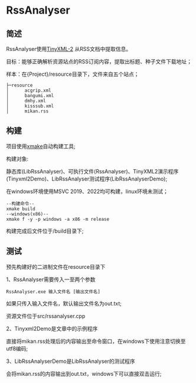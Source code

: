 # RssAnalyser

## 简述

RssAnalyser使用[TinyXML-2](https://github.com/leethomason/tinyxml2) 从RSS文档中提取信息。

目标：能够正确解析资源站点的RSS订阅内容，提取出标题、种子文件下载地址；

样本：在{Project}/resource目录下，文件来自五个站点；

```
├─resource
│      acgrip.xml
│      bangumi.xml
│      dmhy.xml
│      kisssub.xml
│      mikan.rss
```

## 构建

项目使用[xmake](https://xmake.io/#/zh-cn/)自动构建工具;

构建对象:

静态库(LibRssAnalyser)、可执行文件(RssAnalyser)、TinyXML2演示程序(Tinyxml2Demo)、LibRssAnalyser测试程序(LibRssAnalyserDemo);

在windows环境使用MSVC 2019、2022均可构建，linux环境未测试；

```
--构建命令--
xmake build
--windows(x86)--
xmake f -y -p windows -a x86 -m release
```

构建完成后文件位于/build目录下;

## 测试

预先构建好的二进制文件在resource目录下

1、RssAnalyser需要传入一至两个参数

```
RssAnalyser.exe 输入文件名 [输出文件名]
```

如果只传入输入文件名，默认输出文件名为out.txt;

资源文件位于src/rssanalyser.cpp

2、Tinyxml2Demo是文章中的示例程序

直接将mikan.rss处理后的内容输出至命令窗口，在windows下使用注意切换至utf8编码;

3、LibRssAnalyserDemo是LibRssAnalyser的测试程序

会将mikan.rss的内容输出到out.txt，windows下可以直接双击运行;